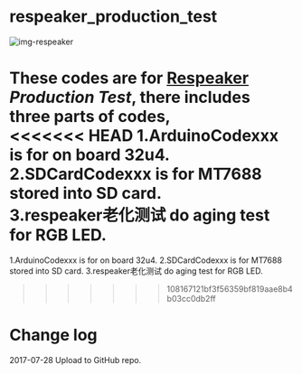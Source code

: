# respeaker_production_test
![img-respeaker](https://statics3.seeedstudio.com/seeed/img/2016-09/EYmleODafL5rcUKhEV5FRzgO.jpg)

These codes are for [Respeaker][1] ***Production Test***, there includes three parts of codes,  <br>
<<<<<<< HEAD
1.ArduinoCodexxx is for on board 32u4. <br>
2.SDCardCodexxx is for MT7688 stored into SD card. <br>
3.respeaker老化测试 do aging test for RGB LED. <br>
=======
1.ArduinoCodexxx is for on board 32u4.
2.SDCardCodexxx is for MT7688 stored into SD card.
3.respeaker老化测试 do aging test for RGB LED.
>>>>>>> 108167121bf3f56359bf819aae8b4b03cc0db2ff


# Change log
2017-07-28
Upload to GitHub repo.


[1]:https://www.seeedstudio.com/ReSpeaker-Core-Based-On-MT7688-and-OpenWRT-p-2716.html

